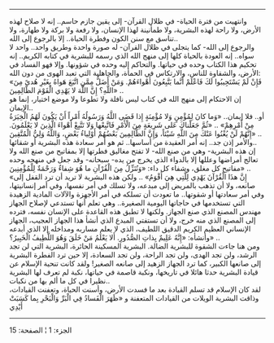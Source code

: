 ------------------------------------------------------------------------

وانتهيت من فترة الحياة- في ظلال القرآن- إلى يقين جازم حاسم.. إنه لا صلاح
لهذه الأرض، ولا راحة لهذه البشرية، ولا طمأنينة لهذا الإنسان، ولا رفعة
ولا بركة ولا طهارة، ولا تناسق مع سنن الكون وفطرة الحياة.. إلا بالرجوع
إلى الله..  
والرجوع إلى الله- كما يتجلى في ظلال القرآن- له صورة واحدة وطريق واحد..
واحد لا سواه.. إنه العودة بالحياة كلها إلى منهج الله الذي رسمه للبشرية
في كتابه الكريم.. إنه تحكيم هذا الكتاب وحده في حياتها. والتحاكم إليه
وحده في شؤونها. وإلا فهو الفساد في الأرض، والشقاوة للناس، والارتكاس في
الحمأة، والجاهلية التي تعبد الهوى من دون الله:  
«فَإِنْ لَمْ يَسْتَجِيبُوا لَكَ فَاعْلَمْ أَنَّما يَتَّبِعُونَ أَهْواءَهُمْ. وَمَنْ أَضَلُّ مِمَّنِ اتَّبَعَ هَواهُ
بِغَيْرِ هُدىً مِنَ اللَّهِ؟ إِنَّ اللَّهَ لا يَهْدِي الْقَوْمَ الظَّالِمِينَ» ..  
إن الاحتكام إلى منهج الله في كتاب ليس نافلة ولا تطوعا ولا موضع اختيار،
إنما هو الإيمان..  
أو.. فلا إيمان.. «وَما كانَ لِمُؤْمِنٍ وَلا مُؤْمِنَةٍ إِذا قَضَى اللَّهُ وَرَسُولُهُ أَمْراً أَنْ
يَكُونَ لَهُمُ الْخِيَرَةُ مِنْ أَمْرِهِمْ» .. «ثُمَّ جَعَلْناكَ عَلى شَرِيعَةٍ مِنَ الْأَمْرِ فَاتَّبِعْها وَلا
تَتَّبِعْ أَهْواءَ الَّذِينَ لا يَعْلَمُونَ. إِنَّهُمْ لَنْ يُغْنُوا عَنْكَ مِنَ اللَّهِ شَيْئاً، وَإِنَّ الظَّالِمِينَ
بَعْضُهُمْ أَوْلِياءُ بَعْضٍ، وَاللَّهُ وَلِيُّ الْمُتَّقِينَ» ..  
والأمر إذن جد.. إنه أمر العقيدة من أساسها.. ثم هو أمر سعادة هذه البشرية
أو شقائها..  
إن هذه البشرية- وهي من صنع الله- لا تفتح مغاليق فطرتها إلا بمفاتيح من
صنع الله ولا تعالج أمراضها وعللها إلا بالدواء الذي يخرج من يده- سبحانه-
وقد جعل في منهجه وحده مفاتيح كل مغلق، وشفاء كل داء: «وَنُنَزِّلُ مِنَ الْقُرْآنِ ما
هُوَ شِفاءٌ وَرَحْمَةٌ لِلْمُؤْمِنِينَ» ..  
«إِنَّ هذَا الْقُرْآنَ يَهْدِي لِلَّتِي هِيَ أَقْوَمُ» .. ولكن هذه البشرية لا تريد أن ترد
القفل إلى صانعه، ولا أن تذهب بالمريض إلى مبدعه، ولا تسلك في أمر نفسها،
وفي أمر إنسانيتها، وفي أمر سعادتها أو شقوتها.. ما تعودت أن تسلكه في أمر
الأجهزة والآلات المادية الزهيدة التي تستخدمها في حاجاتها اليومية
الصغيرة.. وهي تعلم أنها تستدعي لإصلاح الجهاز مهندس المصنع الذي صنع
الجهاز. ولكنها لا تطبق هذه القاعدة على الإنسان نفسه، فترده إلى المصنع
الذي منه خرج، ولا أن تستفتي المبدع الذي أنشأ هذا الجهاز العجيب، الجهاز
الإنساني العظيم الكريم الدقيق اللطيف، الذي لا يعلم مساربه ومداخله إلا
الذي أبدعه وأنشأه: «إِنَّهُ عَلِيمٌ بِذاتِ الصُّدُورِ. أَلا يَعْلَمُ مَنْ خَلَقَ وَهُوَ اللَّطِيفُ
الْخَبِيرُ؟» ..  
ومن هنا جاءت الشقوة للبشرية الضالة. البشرية المسكينة الحائرة، البشرية
التي لن تجد الرشد، ولن تجد الهدى، ولن تجد الراحة، ولن تجد السعادة، إلا
حين ترد الفطرة البشرية إلى صانعها الكبير، كما ترد الجهاز الزهيد إلى
صانعه الصغير! ولقد كانت تنحية الإسلام عن قيادة البشرية حدثا هائلا في
تاريخها، ونكبة قاصمة في حياتها، نكبة لم تعرف لها البشرية نظيرا في كل ما
ألم بها من نكبات..  
لقد كان الإسلام قد تسلم القيادة بعد ما فسدت الأرض، وأسنت الحياة، وتعفنت
القيادات، وذاقت البشرية الويلات من القيادات المتعفنة و «ظَهَرَ الْفَسادُ فِي
الْبَرِّ وَالْبَحْرِ بِما كَسَبَتْ أَيْدِي

------------------------------------------------------------------------

الجزء: 1 ¦ الصفحة: 15
